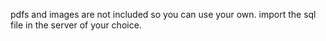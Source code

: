 pdfs and images are not included so you can use your own.
import the sql file in the server of your choice.
